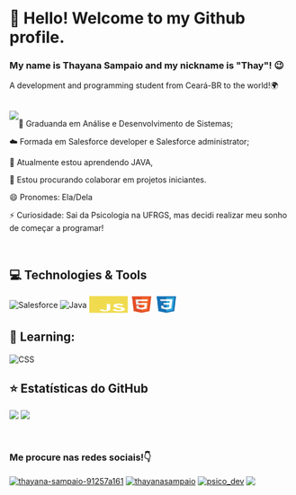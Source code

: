 # 👋 Hello! Welcome to my Github profile.
### My name is Thayana Sampaio and my nickname is "Thay"! 😉  
A development and programming student from Ceará-BR to the world!🌍

 <br>


<img align="left" src="https://user-images.githubusercontent.com/107767842/202066343-1431c05f-f4d9-47c7-bb91-0711d8e261de.gif">


<p align="center">

🔭 Graduanda em Análise e Desenvolvimento de Sistemas;

 ☁️ Formada em Salesforce developer e Salesforce administrator;

🌱 Atualmente estou aprendendo JAVA, 
 
👯 Estou procurando colaborar em projetos iniciantes.
 
😄 Pronomes: Ela/Dela

⚡ Curiosidade: Sai da Psicologia na UFRGS, mas decidi realizar meu sonho de começar a programar! 
</p>


<div style="display: inline_block"><br>
  
  ## 💻 Technologies & Tools
   <img align="center" alt="Salesforce" height="50" width="70" src="https://cdn.jsdelivr.net/gh/devicons/devicon/icons/salesforce/salesforce-original.svg">   
   <img align="center" alt="Java" height="50" width="70" src="https://cdn.jsdelivr.net/gh/devicons/devicon/icons/java/java-original.svg">      
  <img align="center" alt="Js" height="30" width="70" src="https://raw.githubusercontent.com/devicons/devicon/master/icons/javascript/javascript-plain.svg">
  <img align="center" alt="HTML" height="30" width="40" src="https://raw.githubusercontent.com/devicons/devicon/master/icons/html5/html5-original.svg">
  <img align="center" alt="CSS" height="30" width="40" src="https://raw.githubusercontent.com/devicons/devicon/master/icons/css3/css3-original.svg">
  
  ## 🚀  Learning:
      
  <img align="center" alt="CSS" height="45" width="55" src="https://cdn.jsdelivr.net/gh/devicons/devicon/icons/python/python-original.svg">           


## ⭐ Estatísticas do GitHub

<p alinhar = "centro">
  <img height="180em" src = "https://github-readme-stats.vercel.app/api?username=ThayanaSampaio&show_icons=true&theme=tokyonight&line_height=27">
  <img height="180em" src="https://github-readme-stats.vercel.app/api/top-langs/?username=ThayanaSampaio&layout=compact&langs_count=6&theme=tokyonight"/>

 
</p>
</div>

 <br>
 
   
 
<h3 align="left">Me procure nas redes sociais!👇</h3>
<p align="left">
<a href="https://linkedin.com/in/thayana-sampaio-91257a161" target="_blank"><img align="center" src="https://raw.githubusercontent.com/rahuldkjain/github-profile-readme-generator/master/src/images/icons/Social/linked-in-alt.svg"  alt="thayana-sampaio-91257a161" height="30" width="40"></a>
<a href="https://instagram.com/thayanasampaio" target="_blank"><img align="center" src="https://raw.githubusercontent.com/rahuldkjain/github-profile-readme-generator /master/src/images/icons/Social/instagram.svg" alt="thayanasampaio" height="30" width="40" target="_blank"></a>
<a href="https://twitter.com/Psico_Dev" target="_blank"><img align="center" src="https://raw.githubusercontent.com/rahuldkjain/github-profile-readme-generator/master/src/images/icons/Social/twitter.svg" alt="psico_dev" height="30" width="40" target="_blank"></a>
<a href ="mailto:thayana.s.sampaio@gmail.com"><img align="center" src="https://img.shields.io/badge/-Gmail-%23325?style=for-the-badge&logo=gmail&logoColor=white" target="_blank"></a>
</p>

  </div>

 

